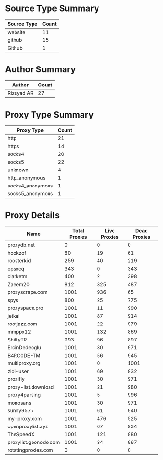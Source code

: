 # Source Type Summary

| Source Type | Count |
|-------------|-------|
| website | 11 |
| github | 15 |
| Github | 1 |


# Author Summary

| Author | Count |
|--------|-------|
| Rizsyad AR | 27 |


# Proxy Type Summary

| Proxy Type | Count |
|------------|-------|
| http | 21 |
| https | 14 |
| socks4 | 20 |
| socks5 | 22 |
| unknown | 4 |
| http_anonymous | 1 |
| socks4_anonymous | 1 |
| socks5_anonymous | 1 |


# Proxy Details

| Name | Total Proxies | Live Proxies | Dead Proxies |
|------|---------------|--------------|---------------|
| proxydb.net | 0 | 0 | 0 |
| hookzof | 80 | 19 | 61 |
| roosterkid | 259 | 40 | 219 |
| opsxcq | 343 | 0 | 343 |
| clarketm | 400 | 2 | 398 |
| Zaeem20 | 812 | 325 | 487 |
| proxyscrape.com | 1001 | 936 | 65 |
| spys | 800 | 25 | 775 |
| proxyspace.pro | 1001 | 11 | 990 |
| jetkai | 1001 | 87 | 914 |
| rootjazz.com | 1001 | 22 | 979 |
| mmppx12 | 1001 | 132 | 869 |
| ShiftyTR | 993 | 96 | 897 |
| ErcinDedeoglu | 1001 | 30 | 971 |
| B4RC0DE-TM | 1001 | 56 | 945 |
| multiproxy.org | 1001 | 0 | 1001 |
| zloi-user | 1001 | 69 | 932 |
| proxifly | 1001 | 30 | 971 |
| proxy-list.download | 1001 | 21 | 980 |
| proxy4parsing | 1001 | 5 | 996 |
| monosans | 1001 | 30 | 971 |
| sunny9577 | 1001 | 61 | 940 |
| my-proxy.com | 1001 | 476 | 525 |
| openproxylist.xyz | 1001 | 67 | 934 |
| TheSpeedX | 1001 | 121 | 880 |
| proxylist.geonode.com | 1001 | 34 | 967 |
| rotatingproxies.com | 0 | 0 | 0 |
